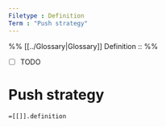 ```yaml
---
Filetype : Definition
Term : "Push strategy"
---
```


%%
[[../Glossary|Glossary]]
Definition :: 
%%
- [ ] TODO
# Push strategy

`=[[]].definition`

